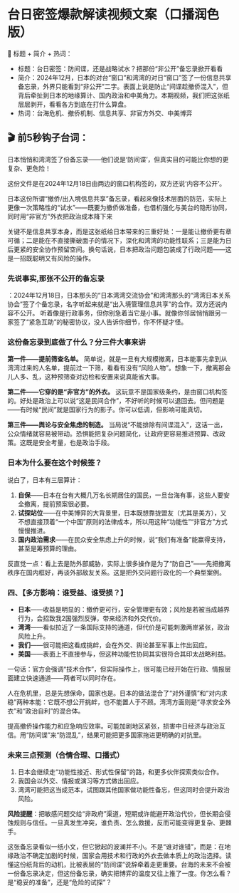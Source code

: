 # 台日密签爆款解读视频文案（口播润色版）


🎯 标题 + 简介 + 热词：

* 标题：台日密签：防间谍，还是战略试水？把那份“非公开”备忘录掀开看看
* 简介：2024年12月，日本的对台“窗口”和湾湾的对日“窗口”签了一份信息共享备忘录，外界只能看到“非公开”二字。表面上说是防止“间谍趁撤侨混入”，但背后牵扯到日本的地缘算计、国内政治和中美角力。本期视频，我们把这张纸层层剥开，看看各方到底在打什么算盘。
* 热词：台海危机、撤侨机制、信息共享、非官方外交、中美博弈

## 🎬 前5秒钩子台词：

日本悄悄和湾湾签了份备忘录——他们说是‘防间谍’，但真实目的可能比你想的更复杂、更危险！

这份文件是在2024年12月18日由两边的窗口机构签的，双方还说‘内容不公开’。

日本这份所谓“撤侨/出入境信息共享”备忘录，看起来像技术层面的防范，实际上更像一次策略性的“试水”——既要为撤侨做准备，也借机强化与美台的隐形协同，同时用“非官方”外衣把政治成本降下来

关键不是信息共享本身，而是这张纸给日本带来的三重好处：一是能让撤侨更有章可循；二是能在不直接撕破面子的情况下，深化和湾湾的功能性联系；三是能为日后更紧的安全协作预留空间。换句话说，日本把政治问题包装成了行政问题——这是一招既聪明又有风险的操作。


### 先说事实,那张不公开的备忘录

：2024年12月18日，日本那头的“日本湾湾交流协会”和湾湾那头的“湾湾日本关系协会”签了个备忘录，名字听起来就是“出入境管理信息共享”的合作。双方还说内容不公开。
听着像是行政事务，但你别急着当它是小事。就像你邻居悄悄跟另一家签了“紧急互助”的秘密协议，没人告诉你细节，你不怀疑才怪。

### 这份备忘录到底做了什么？分三件大事来讲

**第一件——提前筛查名单。**
简单说，就是一旦有大规模撤离，日本能事先拿到从湾湾过来的人名单，提前过一下筛，看看有没有“风险人物”。想象一下，撤离那会儿人多、乱，这种预筛查对边检和安置来说真能省大事。

**第二件——它穿的是“非官方”的外衣。**
这玩意不是国家级条约，是由窗口机构签的。好处是政治上可以说“这是民间合作”，不好听的时候可以退回去。但问题是——有时候“民间”就是国家行为的影子。你可以低调，但影响可能真切。

**第三件——舆论与安全焦虑的制造。**
当局说“不能排除有间谍混入”，这话一出，公众情绪就容易被带动。恐惧能把复杂问题简化，让政府更容易推进预算、改政策。这既是安全考量，也是政治手段。

### 日本为什么要在这个时候签？

说白了，日本有三层算计：

1. **自保**——日本在台有大概几万名长期居住的国民，一旦台海有事，这些人要安全撤离，提前预案很必要。
2. **试探站位**——在中美博弈的大背景里，日本既想靠拢盟友（尤其是美方），又不想直接顶着“一个中国”原则的法律成本，所以用这种“功能性”“非官方”方式慢慢推进。
3. **国内政治需求**——在民众安全焦虑上升的时候，说“我们有准备”能赢得支持，甚至是筹预算的理由。

反直觉一点：看上去是防外部威胁，实际上很多操作是为了“防自己”——先把撤离秩序在国内框好，再谈外部敌友关系。这是把外交问题行政化的一个典型案例。

### 四、【多方影响：谁受益、谁受损？】

* **日本**——收益是明显的：撤侨更可行，安全管理更有效；风险是若被当成越界行为，会招致我2国强烈反弹，带来经济和外交代价。
* **湾湾**——看似拉近了一条国际支持的通道，但代价是可能刺激两岸紧张，政治风险上升。
* **我们**——很可能把这看成挑衅，会在外交、舆论甚至军事上作出回应。
* **美国**——表面上不直接参与，但这种功能性协同其实很符合其印太战略利益。

一句话：官方会强调“技术合作”，但实际操作上，很可能已经开始在行政、情报层面建立快速通道——两者可以同时存在。


人在危机里，总是先想保命，国家也是。日本的做法混合了“对外谨慎”和“对内求稳”两种本能：它既不想公开挑衅，也不能置人于不顾。湾湾方面则是“寻求安全外衣”和“政治自利”的混合体。


提高撤侨操作能力和应急响应效率。可能加剧地区紧张，损害中日经济与政治互信。用“防间谍”来“防混乱”，结果可能把更多国家拖进更明确的对抗里。

### 未来三点预测（合情合理、口播式）

1. 日本会继续走“功能性接近、形式性保留”的路，和更多伙伴探索类似合作。
2. 我国会以外交、情报或演习等方式做出回应。
3. 湾湾可能把这当成范本，试图跟其他国家做功能性备忘，但这同时会提升政治风险。



**风险提醒**：把敏感问题交给“非政府”渠道，短期或许能避开政治代价，但长期会侵蚀规则与信任。一旦真发生冲突，谁负责、怎么救援，反而可能变得更复杂、更棘手。



这张备忘录看似一纸小文，但它掀起的波澜并不小。不是“谁对谁错”，而是：在地缘政治不确定加剧的时候，国家会用技术和行政的外衣去做本质上的政治选择。读懂这份纸背后的动机，比被表层的“防间谍”说辞牵着走更重要。台海的未来不会被一份备忘录决定，但这份备忘录，确实把博弈的温度又往上推了一度。你怎么看？是“稳妥的准备”，还是“危险的试探”？

